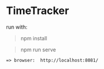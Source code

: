 # TimeTracker

run with: 
   > npm install

   > npm run serve

	=> browser:  http://localhost:8081/
